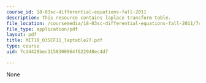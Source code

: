 ```yaml
---
course_id: 18-03sc-differential-equations-fall-2011
description: This resource contains laplace transform table.
file_location: /coursemedia/18-03sc-differential-equations-fall-2011/7cd4420bec1158300964f622948ec4d7_MIT18_03SCF11_laptable27.pdf
file_type: application/pdf
layout: pdf
title: MIT18_03SCF11_laptable27.pdf
type: course
uid: 7cd4420bec1158300964f622948ec4d7

---
```

None